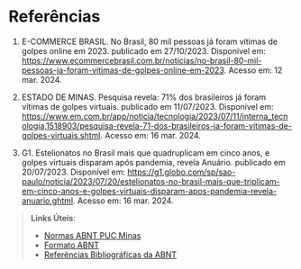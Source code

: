 # Referências

1. E-COMMERCE BRASIL. No Brasil, 80 mil pessoas já foram vítimas de golpes online em 2023. publicado em 27/10/2023. 
Disponível em: https://www.ecommercebrasil.com.br/noticias/no-brasil-80-mil-pessoas-ja-foram-vitimas-de-golpes-online-em-2023.
Acesso em: 12 mar. 2024.

2. ESTADO DE MINAS. Pesquisa revela: 71% dos brasileiros já foram vítimas de golpes virtuais. publicado em 11/07/2023.
Disponível em: https://www.em.com.br/app/noticia/tecnologia/2023/07/11/interna_tecnologia,1518903/pesquisa-revela-71-dos-brasileiros-ja-foram-vitimas-de-golpes-virtuais.shtml.
Acesso em: 16 mar. 2024.

3. G1. Estelionatos no Brasil mais que quadruplicam em cinco anos, e golpes virtuais disparam após pandemia, revela Anuário. publicado em 20/07/2023.
Disponível em: https://g1.globo.com/sp/sao-paulo/noticia/2023/07/20/estelionatos-no-brasil-mais-que-triplicam-em-cinco-anos-e-golpes-virtuais-disparam-apos-pandemia-revela-anuario.ghtml.
Acesso em: 16 mar. 2024.

> **Links Úteis**:
> - [Normas ABNT PUC Minas](http://portal.pucminas.br/biblioteca/documentos/ABNT-Formatar-indicar-citacoes-e-referencia-las.pdf)
> - [Formato ABNT](https://www.normastecnicas.com/abnt/trabalhos-academicos/referencias/)
> - [Referências Bibliográficas da ABNT](https://comunidade.rockcontent.com/referencia-bibliografica-abnt/)

